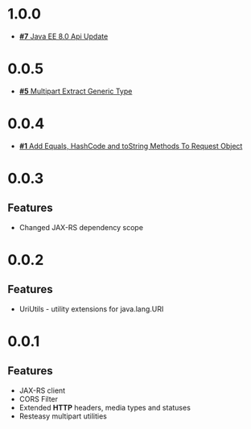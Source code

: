 # 1.0.0

* [**#7** Java EE 8.0 Api Update](https://github.com/Scalified/rest/issues/7)

# 0.0.5

* [**#5** Multipart Extract Generic Type](https://github.com/Scalified/rest/issues/5)

# 0.0.4

* [**#1** Add Equals, HashCode and toString Methods To Request Object](https://github.com/Scalified/rest/issues/1)

# 0.0.3

## Features

* Changed JAX-RS dependency scope

# 0.0.2

## Features

* UriUtils - utility extensions for java.lang.URI

# 0.0.1

## Features

* JAX-RS client
* CORS Filter
* Extended **HTTP** headers, media types and statuses
* Resteasy multipart utilities
